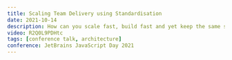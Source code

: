```yaml
---
title: Scaling Team Delivery using Standardisation
date: 2021-10-14
description: How can you scale fast, build fast and yet keep the same standards across all projects and teams? Let’s take a look at tooling as well as creating shareable configs and template generators for components so you can speed up your team’s delivery.
video: R2Q0L9PDHtc
tags: [conference talk, architecture]
conference: JetBrains JavaScript Day 2021
---
```

